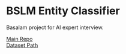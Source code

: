 # BSLM Entity Classifier

Basalam project for AI expert interview.

[Main Repo](https://github.com/basalam/entity-classifier)  
[Dataset Path](https://huggingface.co/datasets/BaSalam/bslm-product-entity-cls-610k)